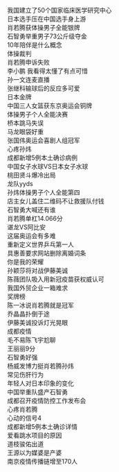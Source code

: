 我国建立了50个国家临床医学研究中心  
日本选手压在中国选手身上游  
肖若腾获体操男子全能银牌  
石智勇举重男子73公斤级夺金  
10年陪伴是什么概念  
体操裁判  
肖若腾申诉失败  
李小鹏 我看得太懂了有点可惜  
孙一文连麦直播  
张继科输球后的反应多可爱  
日本金牌  
中国三人女篮获东京奥运会铜牌  
体操男子个人全能决赛  
桥本跳马失误  
马龙眼袋好重  
张国伟奥运会喜剧人组冠军  
心疼孙炜  
成都新增5例本土确诊病例  
中国女子水球VS日本女子水球  
桃田贤斗爆冷出局  
龙队yyds  
孙炜体操男子个人全能第四  
店主女儿盖住二维码不让救援队付钱  
石智勇大喊还有谁  
肖若腾单杠14.066分  
谌龙VS阿比安  
这届奥运会有多难  
重新定义世界乒乓第一人  
具惠善要求网站删除离婚词条  
你是我的荣耀  
孙颖莎将对战伊藤美诚  
陈薇团队吸入用新冠疫苗获权威认可  
我国外贸企业一箱难求  
奖牌榜  
陈一冰说肖若腾就是冠军  
乔晶晶扑倒于途  
伊藤美诚投诉灯光晃眼  
成都疫情  
毛不易陈飞宇尬聊  
王丽丽9分  
石智勇好强  
杨威发博力挺肖若腾孙炜  
常见伤肝行为  
年轻人对日本印象的变化  
中国举重队盛产石智勇  
成都召开疫情防控工作发布会  
心疼肖若腾  
心动的信号4  
成都新增5例本土确诊详情  
爱看跳水项目的原因  
道枝骏佑出道  
王源以为媒婆是产婆  
南京疫情传播链增至170人  
